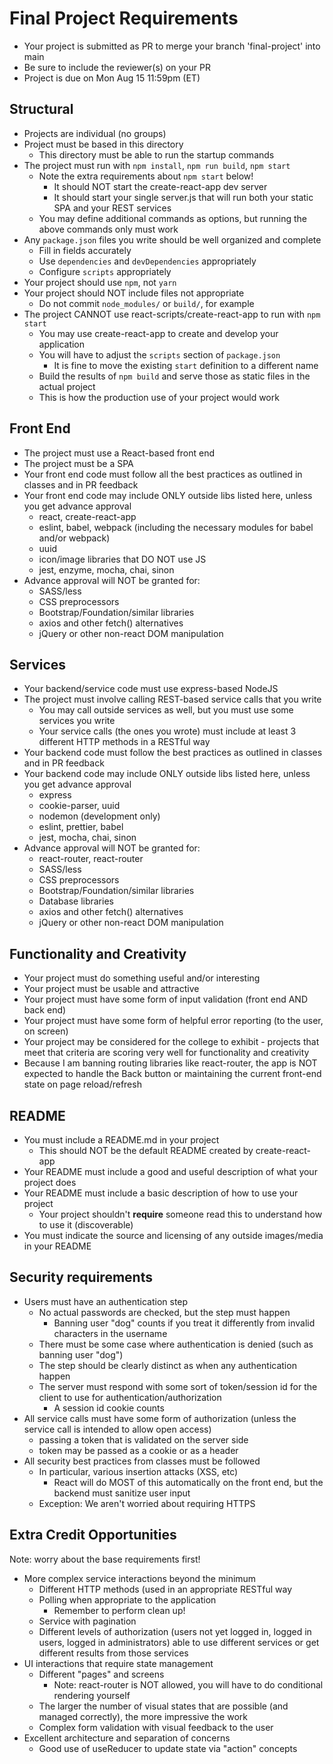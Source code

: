 # Final Project Requirements

* Your project is submitted as PR to merge your branch 'final-project' into main
* Be sure to include the reviewer(s) on your PR
* Project is due on Mon Aug 15 11:59pm (ET)

## Structural
* Projects are individual (no groups)
* Project must be based in this directory
    * This directory must be able to run the startup commands
* The project must run with `npm install`, `npm run build`, `npm start`
    - Note the extra requirements about `npm start` below!
      - It should NOT start the create-react-app dev server
      - It should start your single server.js that will run both your static SPA and your REST services
    - You may define additional commands as options, but running the above commands only must work
* Any `package.json` files you write should be well organized and complete
    * Fill in fields accurately
    * Use `dependencies` and `devDependencies` appropriately
    * Configure `scripts` appropriately
* Your project should use `npm`, not `yarn`
* Your project should NOT include files not appropriate
  - Do not commit `node_modules/` or `build/`, for example
* The project CANNOT use react-scripts/create-react-app to run with `npm start`
    * You may use create-react-app to create and develop your application
    * You will have to adjust the `scripts` section of `package.json` 
      * It is fine to move the existing `start` definition to a different name
    * Build the results of `npm build` and serve those as static files in the actual project
    * This is how the production use of your project would work

## Front End
* The project must use a React-based front end
* The project must be a SPA
* Your front end code must follow all the best practices as outlined in classes and in PR feedback
* Your front end code may include ONLY outside libs listed here, unless you get advance approval
    * react, create-react-app
    * eslint, babel, webpack (including the necessary modules for babel and/or webpack)
    * uuid
    * icon/image libraries that DO NOT use JS
    * jest, enzyme, mocha, chai, sinon 
* Advance approval will NOT be granted for:
    * SASS/less
    * CSS preprocessors
    * Bootstrap/Foundation/similar libraries
    * axios and other fetch() alternatives
    * jQuery or other non-react DOM manipulation

## Services
* Your backend/service code must use express-based NodeJS
* The project must involve calling REST-based service calls that you write
    * You may call outside services as well, but you must use some services you write
    * Your service calls (the ones you wrote) must include at least 3 different HTTP methods in a RESTful way
* Your backend code must follow the best practices as outlined in classes and in PR feedback 
* Your backend code may include ONLY outside libs listed here, unless you get advance approval
    * express
    * cookie-parser, uuid
    * nodemon (development only)
    * eslint, prettier, babel
    * jest, mocha, chai, sinon
* Advance approval will NOT be granted for:
    - react-router, react-router
    * SASS/less
    * CSS preprocessors
    * Bootstrap/Foundation/similar libraries
    * Database libraries
    * axios and other fetch() alternatives
    * jQuery or other non-react DOM manipulation

## Functionality and Creativity 
* Your project must do something useful and/or interesting
* Your project must be usable and attractive
* Your project must have some form of input validation (front end AND back end)
* Your project must have some form of helpful error reporting (to the user, on screen)
* Your project may be considered for the college to exhibit - projects that meet that criteria are scoring very well for functionality and creativity
* Because I am banning routing libraries like react-router, the app is NOT expected to handle the Back button or maintaining the current front-end state on page reload/refresh

## README
* You must include a README.md in your project
  * This should NOT be the default README created by create-react-app
* Your README must include a good and useful description of what your project does
* Your README must include a basic description of how to use your project
    * Your project shouldn't **require** someone read this to understand how to use it (discoverable)
* You must indicate the source and licensing of any outside images/media in your README

## Security requirements
* Users must have an authentication step
    * No actual passwords are checked, but the step must happen
      - Banning user "dog" counts if you treat it differently from invalid characters in the username
    * There must be some case where authentication is denied (such as banning user "dog")
    * The step should be clearly distinct as when any authentication happen
    * The server must respond with some sort of token/session id for the client to use for authentication/authorization
      - A session id cookie counts
* All service calls must have some form of authorization (unless the service call is intended to allow open access)
    * passing a token that is validated on the server side
    * token may be passed as a cookie or as a header
* All security best practices from classes must be followed
    * In particular, various insertion attacks (XSS, etc)
      - React will do MOST of this automatically on the front end, but the backend must sanitize user input
    * Exception: We aren't worried about requiring HTTPS

## Extra Credit Opportunities 
Note: worry about the base requirements first!
- More complex service interactions beyond the minimum
  - Different HTTP methods (used in an appropriate RESTful way
  - Polling when appropriate to the application
    - Remember to perform clean up!
  - Service with pagination
  - Different levels of authorization (users not yet logged in, logged in users, logged in administrators) able to use different services or get different results from those services
- UI interactions that require state management
  - Different "pages" and screens 
    - Note: react-router is NOT allowed, you will have to do conditional rendering yourself
  - The larger the number of visual states that are possible (and managed correctly), the more impressive the work
  - Complex form validation with visual feedback to the user 
- Excellent architecture and separation of concerns
  - Good use of useReducer to update state via "action" concepts

